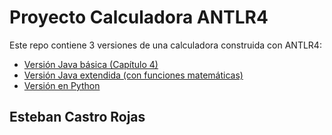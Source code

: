 # Proyecto Calculadora ANTLR4

Este repo contiene 3 versiones de una calculadora construida con ANTLR4:

- [Versión Java básica (Capítulo 4)](ANTLR/Calculadora1)
- [Versión Java extendida (con funciones matemáticas)](ANTLR/Calculadora1/Calculadora2)
- [Versión en Python](ANTLR/CalculadoraPy)

## Esteban Castro Rojas
